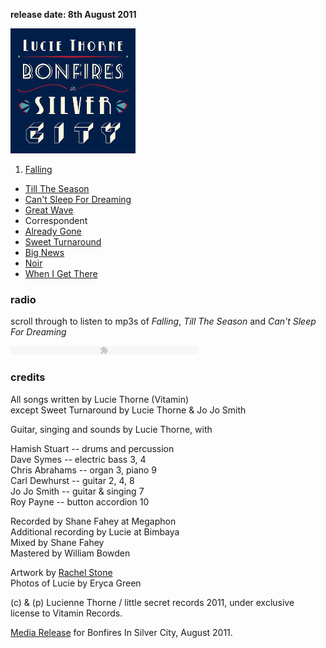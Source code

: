 <!--| ## Bonfires In Silver City |-->


**release date: 8th August 2011**

![Bonfires In Silver City][8]

1.  [Falling][9]
-   [Till The Season][10]
-   [Can't Sleep For Dreaming][11]
-   [Great Wave][12]
-   Correspondent
-   [Already Gone][14]
-   [Sweet Turnaround][15]
-   [Big News][16]
-   [Noir][17]
-   [When I Get There][18]

### radio

scroll through to listen to mp3s of _Falling_, _Till The Season_ and
_Can't Sleep For Dreaming_

<div class="radio">
<object type="application/x-shockwave-flash"
        width="300"
        height="14"
        data="../../data/swf/xspf.swf?player_title=luciethorne.com/radio&playlist_url=../../data/xspf/lt.xspf">
<param name="movie"
       value="../../data/swf/xspf.swf?player_title=luciethorne.com/radio&playlist_url=../../data/xspf/lt.xspf" />
</object>
</div>

### credits

All songs written by Lucie Thorne (Vitamin)  
except Sweet Turnaround by Lucie Thorne & Jo Jo Smith

Guitar, singing and sounds by Lucie Thorne, with  

Hamish Stuart -- drums and percussion  
Dave Symes -- electric bass 3, 4  
Chris Abrahams -- organ 3, piano 9  
Carl Dewhurst -- guitar 2, 4, 8  
Jo Jo Smith -- guitar & singing 7  
Roy Payne -- button accordion 10  

Recorded by Shane Fahey at Megaphon  
Additional recording by Lucie at Bimbaya  
Mixed by Shane Fahey  
Mastered by William Bowden

Artwork by [Rachel Stone][19]  
Photos of Lucie by Eryca Green

\(c) & (p) Lucienne Thorne / little secret records 2011, under
exclusive license to Vitamin Records.   

[Media Release][20] for Bonfires In Silver City, August 2011.  

   [8]: data/image/cover/bonfires-in-silver-city.jpg
   [9]: ?p=songs/falling
  [10]: ?p=songs/till-the-season
  [11]: ?p=songs/cant-sleep-for-dreaming
  [12]: ?p=songs/great-wave
  [14]: ?p=songs/already-gone
  [15]: ?p=songs/sweet-turnaround
  [16]: ?p=songs/big-news
  [17]: ?p=songs/noir
  [18]: ?p=songs/when-i-get-there
  [19]: http://milkymoondesign.com
  [20]: data/pr/LucieThorneBISCAugustMediaRelease.pdf
